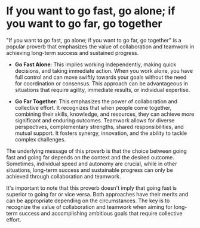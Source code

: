 # If you want to go fast, go alone; if you want to go far, go together

"If you want to go fast, go alone; if you want to go far, go together" is a popular proverb that emphasizes the value of collaboration and teamwork in achieving long-term success and sustained progress.

* **Go Fast Alone**: This implies working independently, making quick decisions, and taking immediate action. When you work alone, you have full control and can move swiftly towards your goals without the need for coordination or consensus. This approach can be advantageous in situations that require agility, immediate results, or individual expertise.

* **Go Far Together**: This emphasizes the power of collaboration and collective effort. It recognizes that when people come together, combining their skills, knowledge, and resources, they can achieve more significant and enduring outcomes. Teamwork allows for diverse perspectives, complementary strengths, shared responsibilities, and mutual support. It fosters synergy, innovation, and the ability to tackle complex challenges.

The underlying message of this proverb is that the choice between going fast and going far depends on the context and the desired outcome. Sometimes, individual speed and autonomy are crucial, while in other situations, long-term success and sustainable progress can only be achieved through collaboration and teamwork.

It's important to note that this proverb doesn't imply that going fast is superior to going far or vice versa. Both approaches have their merits and can be appropriate depending on the circumstances. The key is to recognize the value of collaboration and teamwork when aiming for long-term success and accomplishing ambitious goals that require collective effort.
